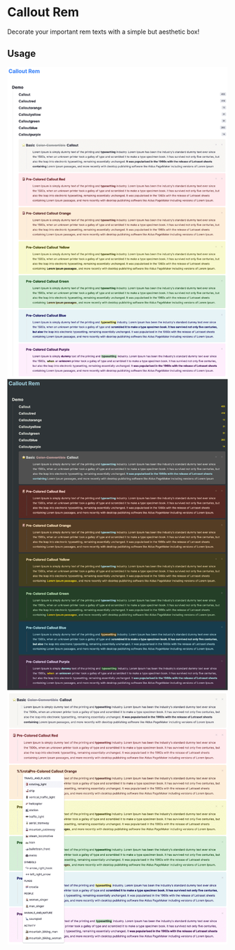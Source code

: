 # Callout Rem

Decorate your important rem texts with a simple but aesthetic box!

## Usage

![1](public/1.png)
![2](public/2.png)
![3](public/3.png)